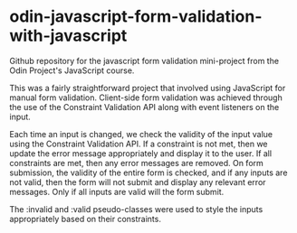 # odin-javascript-form-validation-with-javascript
Github repository for the javascript form validation mini-project from the Odin Project's JavaScript course. 

This was a fairly straightforward project that involved using JavaScript for manual form validation. 
Client-side form validation was achieved through the use of the Constraint Validation API along with event listeners on the input. 

Each time an input is changed, we check the validity of the input value using the Constraint Validation API. 
If a constraint is not met, then we update the error message appropriately and display it to the user.
If all constraints are met, then any error messages are removed. 
On form submission, the validity of the entire form is checked, and if any inputs are not valid, then the form will not submit and display any relevant error messages. 
Only if all inputs are valid will the form submit. 

The :invalid and :valid pseudo-classes were used to style the inputs appropriately based on their constraints. 